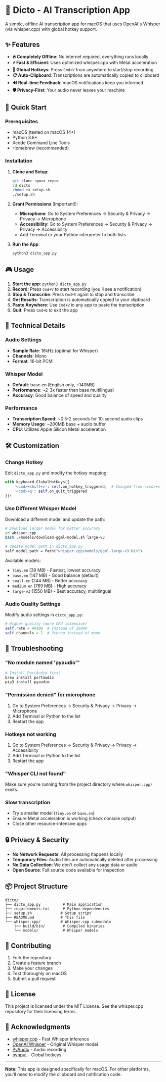 # 🎤 Dicto - AI Transcription App

A simple, offline AI transcription app for macOS that uses OpenAI's Whisper (via whisper.cpp) with global hotkey support.

## ✨ Features

- **🔥 Completely Offline**: No internet required, everything runs locally
- **⚡ Fast & Efficient**: Uses optimized whisper.cpp with Metal acceleration
- **🎯 Global Hotkeys**: Press `Cmd+V` from anywhere to start/stop recording
- **📋 Auto-Clipboard**: Transcriptions are automatically copied to clipboard
- **🔊 Real-time Feedback**: macOS notifications keep you informed
- **🛡️ Privacy-First**: Your audio never leaves your machine

## 🚀 Quick Start

### Prerequisites

- macOS (tested on macOS 14+)
- Python 3.8+
- Xcode Command Line Tools
- Homebrew (recommended)

### Installation

1. **Clone and Setup**:
   ```bash
   git clone <your-repo>
   cd dicto
   chmod +x setup.sh
   ./setup.sh
   ```

2. **Grant Permissions** (Important!):
   - **Microphone**: Go to System Preferences → Security & Privacy → Privacy → Microphone
   - **Accessibility**: Go to System Preferences → Security & Privacy → Privacy → Accessibility
   - Add Terminal or your Python interpreter to both lists

3. **Run the App**:
   ```bash
   python3 dicto_app.py
   ```

## 🎮 Usage

1. **Start the app**: `python3 dicto_app.py`
2. **Record**: Press `Cmd+V` to start recording (you'll see a notification)
3. **Stop & Transcribe**: Press `Cmd+V` again to stop and transcribe
4. **Get Results**: Transcription is automatically copied to your clipboard
5. **Paste Anywhere**: Use `Cmd+V` in any app to paste the transcription
6. **Quit**: Press `Cmd+Q` to exit the app

## 🔧 Technical Details

### Audio Settings
- **Sample Rate**: 16kHz (optimal for Whisper)
- **Channels**: Mono
- **Format**: 16-bit PCM

### Whisper Model
- **Default**: base.en (English only, ~140MB)
- **Performance**: ~2-3x faster than base multilingual
- **Accuracy**: Good balance of speed and quality

### Performance
- **Transcription Speed**: ~0.5-2 seconds for 10-second audio clips
- **Memory Usage**: ~200MB base + audio buffer
- **CPU**: Utilizes Apple Silicon Metal acceleration

## 🛠️ Customization

### Change Hotkey

Edit `dicto_app.py` and modify the hotkey mapping:

```python
with keyboard.GlobalHotKeys({
    '<cmd>+shift+v': self.on_hotkey_triggered,  # Changed from <cmd>+v
    '<cmd>+q': self.on_quit_triggered
}):
```

### Use Different Whisper Model

Download a different model and update the path:

```bash
# Download larger model for better accuracy
cd whisper.cpp
bash ./models/download-ggml-model.sh large-v3

# Update model path in dicto_app.py
self.model_path = Path("whisper.cpp/models/ggml-large-v3.bin")
```

Available models:
- `tiny.en` (39 MB) - Fastest, lowest accuracy
- `base.en` (147 MB) - Good balance (default)
- `small.en` (244 MB) - Better accuracy
- `medium.en` (769 MB) - High accuracy
- `large-v3` (1550 MB) - Best accuracy, multilingual

### Audio Quality Settings

Modify audio settings in `dicto_app.py`:

```python
# Higher quality (more CPU intensive)
self.rate = 44100  # Instead of 16000
self.channels = 2  # Stereo instead of mono
```

## 🐛 Troubleshooting

### "No module named 'pyaudio'"
```bash
# Install PortAudio first
brew install portaudio
pip3 install pyaudio
```

### "Permission denied" for microphone
1. Go to System Preferences → Security & Privacy → Privacy → Microphone
2. Add Terminal or Python to the list
3. Restart the app

### Hotkeys not working
1. Go to System Preferences → Security & Privacy → Privacy → Accessibility
2. Add Terminal or Python to the list
3. Restart the app

### "Whisper CLI not found"
Make sure you're running from the project directory where `whisper.cpp/` exists.

### Slow transcription
- Try a smaller model (`tiny.en` or `base.en`)
- Ensure Metal acceleration is working (check console output)
- Close other resource-intensive apps

## 🔒 Privacy & Security

- **No Network Requests**: All processing happens locally
- **Temporary Files**: Audio files are automatically deleted after processing
- **No Data Collection**: We don't collect any usage data or audio
- **Open Source**: Full source code available for inspection

## 📦 Project Structure

```
dicto/
├── dicto_app.py          # Main application
├── requirements.txt      # Python dependencies
├── setup.sh             # Setup script
├── README.md            # This file
└── whisper.cpp/         # Whisper.cpp submodule
    ├── build/bin/        # Compiled binaries
    └── models/           # Whisper models
```

## 🤝 Contributing

1. Fork the repository
2. Create a feature branch
3. Make your changes
4. Test thoroughly on macOS
5. Submit a pull request

## 📄 License

This project is licensed under the MIT License. See the whisper.cpp repository for their licensing terms.

## 🙏 Acknowledgments

- [whisper.cpp](https://github.com/ggml-org/whisper.cpp) - Fast Whisper inference
- [OpenAI Whisper](https://github.com/openai/whisper) - Original Whisper model
- [PyAudio](https://people.csail.mit.edu/hubert/pyaudio/) - Audio recording
- [pynput](https://github.com/moses-palmer/pynput) - Global hotkeys

---

**Note**: This app is designed specifically for macOS. For other platforms, you'll need to modify the clipboard and notification code. 